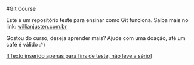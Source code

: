 #Git Course

Este é um repositório teste para ensinar como Git funciona.
Saiba mais no link: [willianjusten.com.br](https://willianjusten.com.br)

Gostou do curso, deseja aprender mais? Ajude com uma doação, até um café é válido :^)

[![Texto inserido apenas para fins de teste, não leve a sério]](https://suicidio.com.br)
